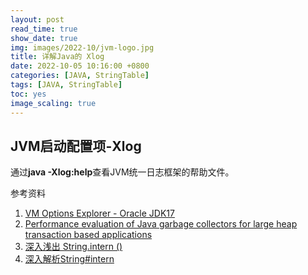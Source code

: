 ```yaml
---
layout: post
read_time: true
show_date: true
img: images/2022-10/jvm-logo.jpg
title: 详解Java的 Xlog
date: 2022-10-05 10:16:00 +0800
categories: [JAVA, StringTable]
tags: [JAVA, StringTable]
toc: yes
image_scaling: true
---
```




## JVM启动配置项-Xlog

通过**java -Xlog:help**查看JVM统一日志框架的帮助文件。




参考资料

1. [VM Options Explorer - Oracle JDK17](https://chriswhocodes.com/oracle_jdk17_options.html)
2. [Performance evaluation of Java garbage collectors for large heap transaction based applications](https://www.diva-portal.org/smash/get/diva2:1466940/FULLTEXT01.pdf)
3. [深入浅出 String.intern ()](https://generalthink.github.io/2020/08/26/analysis-string-intern/)
4. [深入解析String#intern](https://tech.meituan.com/2014/03/06/in-depth-understanding-string-intern.html)




